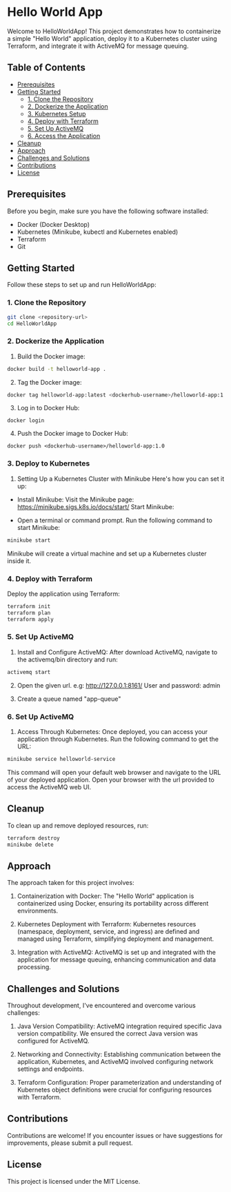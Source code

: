 # Hello World App

Welcome to HelloWorldApp! This project demonstrates how to containerize a simple "Hello World" application, deploy it to a Kubernetes cluster using Terraform, and integrate it with ActiveMQ for message queuing.

## Table of Contents

- [Prerequisites](#prerequisites)
- [Getting Started](#getting-started)
  - [1. Clone the Repository](#1-clone-the-repository)
  - [2. Dockerize the Application](#2-dockerize-the-application)
  - [3. Kubernetes Setup](#3-kubernetes-setup)
  - [4. Deploy with Terraform](#4-deploy-with-terraform)
  - [5. Set Up ActiveMQ](#5-set-up-activemq)
  - [6. Access the Application](#6-access-the-application)
- [Cleanup](#cleanup)
- [Approach](#approach)
- [Challenges and Solutions](#challenges-and-solutions)
- [Contributions](#contributions)
- [License](#license)

## Prerequisites

Before you begin, make sure you have the following software installed:

- Docker (Docker Desktop)
- Kubernetes (Minikube, kubectl and Kubernetes enabled)
- Terraform
- Git

## Getting Started

Follow these steps to set up and run HelloWorldApp:

### 1. Clone the Repository

```sh
git clone <repository-url>
cd HelloWorldApp
```

### 2. Dockerize the Application
1. Build the Docker image:
```sh
docker build -t helloworld-app .
```
2. Tag the Docker image:
```sh
docker tag helloworld-app:latest <dockerhub-username>/helloworld-app:1.0
```

3. Log in to Docker Hub:
```
docker login
```

4. Push the Docker image to Docker Hub:
```
docker push <dockerhub-username>/helloworld-app:1.0
```

### 3. Deploy to Kubernetes
1. Setting Up a Kubernetes Cluster with Minikube
Here's how you can set it up:

- Install Minikube: Visit the Minikube page: https://minikube.sigs.k8s.io/docs/start/
Start Minikube:

- Open a terminal or command prompt.
Run the following command to start Minikube:
```sh
minikube start
```
Minikube will create a virtual machine and set up a Kubernetes cluster inside it.

### 4. Deploy with Terraform
Deploy the application using Terraform:
```sh
terraform init
terraform plan
terraform apply
```

### 5. Set Up ActiveMQ
1. Install and Configure ActiveMQ:
After download ActiveMQ, navigate to the activemq/bin directory and run:
```sh
activemq start
```
2. Open the given url. e.g: http://127.0.0.1:8161/
User and password: admin

3. Create a queue named "app-queue"

### 6. Set Up ActiveMQ

1. Access Through Kubernetes: Once deployed, you can access your application through Kubernetes. Run the following command to get the URL:
```sh
minikube service helloworld-service
```

This command will open your default web browser and navigate to the URL of your deployed application.
Open your browser with the url provided to access the ActiveMQ web UI.

## Cleanup
To clean up and remove deployed resources, run:
```sh
terraform destroy
minikube delete
```

## Approach
The approach taken for this project involves:

1. Containerization with Docker: The "Hello World" application is containerized using Docker, ensuring its portability across different environments.

2. Kubernetes Deployment with Terraform: Kubernetes resources (namespace, deployment, service, and ingress) are defined and managed using Terraform, simplifying deployment and management.

3. Integration with ActiveMQ: ActiveMQ is set up and integrated with the application for message queuing, enhancing communication and data processing.

## Challenges and Solutions
Throughout development, I've encountered and overcome various challenges:

1. Java Version Compatibility: ActiveMQ integration required specific Java version compatibility. We ensured the correct Java version was configured for ActiveMQ.

2. Networking and Connectivity: Establishing communication between the application, Kubernetes, and ActiveMQ involved configuring network settings and endpoints.

3. Terraform Configuration: Proper parameterization and understanding of Kubernetes object definitions were crucial for configuring resources with Terraform.

## Contributions
Contributions are welcome! If you encounter issues or have suggestions for improvements, please submit a pull request.

## License
This project is licensed under the MIT License.
